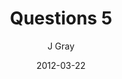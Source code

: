---
title: 'Questions 5'
alt: 'Questions'
date: '2012-03-22'
author: 'J Gray'
artist: 'Gennifer'
chapter: 'None'
---